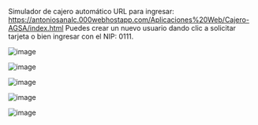 Simulador de cajero automático
URL para ingresar: https://antoniosanalc.000webhostapp.com/Aplicaciones%20Web/Cajero-AGSA/index.html
Puedes crear un nuevo usuario dando clic a solicitar tarjeta o bien ingresar con el NIP: 0111.

![image](https://github.com/antoniosancheza/Cajero-AGSA/assets/135271909/c7396f92-aed0-4773-9121-0b3eac5f7ac5)

![image](https://github.com/antoniosancheza/Cajero-AGSA/assets/135271909/832a3c14-6e4b-4ee7-a530-91d7b605af3a)

![image](https://github.com/antoniosancheza/Cajero-AGSA/assets/135271909/8d370788-118e-4bfc-a5f2-3a52a600dde5)

![image](https://github.com/antoniosancheza/Cajero-AGSA/assets/135271909/0942a741-091d-47d0-a242-d169ab1c390f)

![image](https://github.com/antoniosancheza/Cajero-AGSA/assets/135271909/b1eb738b-4168-4da4-8638-5ba890964349)
